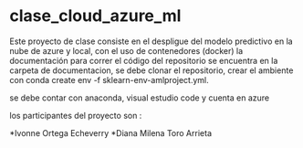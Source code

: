 # clase_cloud_azure_ml
Este proyecto de clase consiste en el despligue del modelo predictivo en la nube de azure y local, con el uso de contenedores (docker)
la documentación para correr el código del repositorio se encuentra en la carpeta de documentacion, se debe clonar el repositorio,
crear el ambiente con conda create env -f sklearn-env-amlproject.yml. 

se debe contar con anaconda, visual estudio code y cuenta en azure 

los participantes del proyecto son :

*Ivonne Ortega Echeverry
*Diana Milena Toro Arrieta
